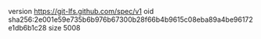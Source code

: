 version https://git-lfs.github.com/spec/v1
oid sha256:2e001e59e735b6b976b67300b28f66b4b9615c08eba89a4be96172e1db6b1c28
size 5008
